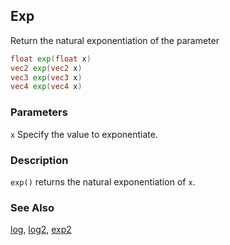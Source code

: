 ## Exp
Return the natural exponentiation of the parameter

```glsl
float exp(float x)  
vec2 exp(vec2 x)  
vec3 exp(vec3 x)  
vec4 exp(vec4 x)
```

### Parameters
```x``` Specify the value to exponentiate.

### Description
```exp()``` returns the natural exponentiation of ```x```.

<div class="simpleFunction" data="y = exp(x); "></div>

### See Also

[log](index.html#log.md), [log2](index.html#log2.md), [exp2](index.html#exp2.md)